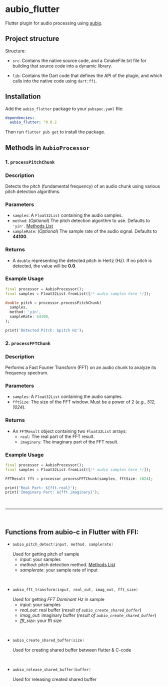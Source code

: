 # aubio_flutter

Flutter plugin for audio processing using [aubio](https://github.com/aubio/aubio).

## Project structure

Structure:

* `src`: Contains the native source code, and a CmakeFile.txt file for building
  that source code into a dynamic library.

* `lib`: Contains the Dart code that defines the API of the plugin, and which
  calls into the native code using `dart:ffi`.

## Installation
Add the `aubio_flutter` package to your `pubspec.yaml` file:
```yaml
dependencies:
  aubio_flutter: ^0.0.2
```
Then run `flutter pub get` to install the package.

## Methods in `AubioProcessor`

### 1. `processPitchChunk`
### Description
Detects the pitch (fundamental frequency) of an audio chunk using various pitch detection algorithms.

### Parameters
* `samples`: A `Float32List` containing the audio samples.
* `method`: (_Optional_) The pitch detection algorithm to use. Defaults to `'yin'`. [Methods List](https://aubio.org/doc/latest/pitch_8h.html)
* `sampleRate`: (_Optional_) The sample rate of the audio signal. Defaults to **44100**.
### Returns
* A `double` representing the detected pitch in Hertz (Hz). If no pitch is detected, the value will be **0.0**.
### Example Usage
```dart
final processor = AubioProcessor();
final samples = Float32List.fromList([/* audio samples here */]);

double pitch = processor.processPitchChunk(
  samples,
  method: 'yin',
  sampleRate: 44100,
);

print('Detected Pitch: $pitch Hz');
```

### 2. `processFFTChunk`

### Description
Performs a Fast Fourier Transform (FFT) on an audio chunk to analyze its frequency spectrum.

### Parameters
* `samples`: A `Float32List` containing the audio samples.
* `fftSize`: The size of the FFT window. Must be a power of 2 (_e.g., 512, 1024_).

### Returns
* An `FFTResult` object containing two `Float32List` arrays:
  * `real`: The real part of the FFT result.
  * `imaginary`: The imaginary part of the FFT result.

### Example Usage
```dart
final processor = AubioProcessor();
final samples = Float32List.fromList([/* audio samples here */]);

FFTResult fft = processor.processFFTChunk(samples, fftSize: 1024);

print('Real Part: ${fft.real}');
print('Imaginary Part: ${fft.imaginary}');
```
 ⠀
 ⠀
__________

 ⠀
## Functions from aubio-c in Flutter with FFI:
* ```c++
  aubio_pitch_detect(input, method, samplerate)
  ```
    Used for getting pitch of sample
    * _input_: your samples
    * _method_: pitch detection method. [Methods List](https://aubio.org/doc/latest/pitch_8h.html)
    * _samplerate_: your sample rate of input
  
 ⠀
* ```c++
  aubio_fft_transform(input, real_out, imag_out, fft_size)
  ```
  Used for getting _FFT Dominant Hz_ in sample
    * _input_: your samples
    * _real_out_: real buffer (_result of ```aubio_create_shared_buffer```_)
    * _imag_out_: imaginary buffer (_result of ```aubio_create_shared_buffer```_)
    * _fft_size_: your fft size

 ⠀
* ```c++
  aubio_create_shared_buffer(size)
   ```
   Used for creating shared buffer between flutter & C-code
 
 ⠀
* ```c++
  aubio_release_shared_buffer(buffer)
   ```
   Used for releasing created shared buffer
